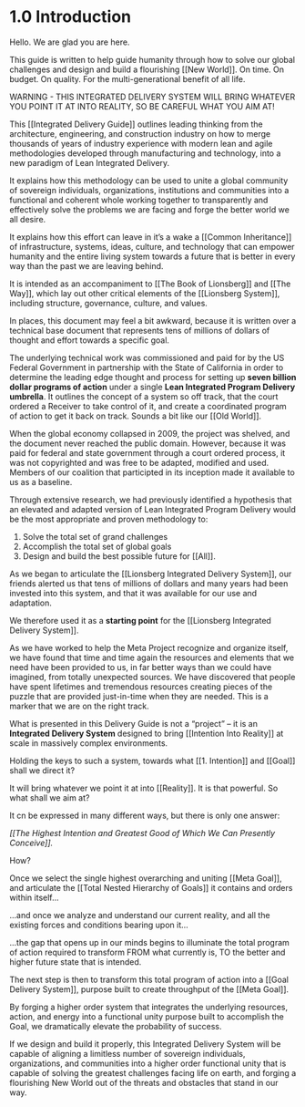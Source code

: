 # 1.0 Introduction
Hello. We are glad you are here. 

This guide is written to help guide humanity through how to solve our global challenges and design and build a flourishing [[New World]]. On time. On budget. On quality. For the multi-generational benefit of all life.

WARNING - THIS INTEGRATED DELIVERY SYSTEM WILL BRING WHATEVER YOU POINT IT AT INTO REALITY, SO BE CAREFUL WHAT YOU AIM AT! 

This [[Integrated Delivery Guide]] outlines leading thinking from the architecture, engineering, and construction industry on how to merge thousands of years of industry experience with modern lean and agile methodologies developed through manufacturing and technology, into a new paradigm of Lean Integrated Delivery. 

It explains how this methodology can be used to unite a global community of sovereign individuals, organizations, institutions and communities into a functional and coherent whole working together to transparently and effectively solve the problems we are facing and forge the better world we all desire. 

It explains how this effort can leave in it’s a wake a [[Common Inheritance]] of infrastructure, systems, ideas, culture, and technology that can empower humanity and the entire living system towards a future that is better in every way than the past we are leaving behind. 

It is intended as an accompaniment to [[The Book of Lionsberg]] and [[The Way]], which lay out other critical elements of the [[Lionsberg System]], including structure, governance, culture, and values. 

In places, this document may feel a bit awkward, because it is written over a technical base document that represents tens of millions of dollars of thought and effort towards a specific goal. 

The underlying technical work was commissioned and paid for by the US Federal Government in partnership with the State of California in order to determine the leading edge thought and process for setting up **seven billion dollar programs of action** under a single **Lean Integrated Program Delivery umbrella**. It outlines the concept of a system so off track, that the court ordered a Receiver to take control of it, and create a coordinated program of action to get it back on track. Sounds a bit like our [[Old World]]. 

When the global economy collapsed in 2009, the project was shelved, and the document never reached the public domain. However, because it was paid for federal and state government through a court ordered process, it was not copyrighted and was free to be adapted, modified and used. Members of our coalition that participted in its inception made it available to us as a baseline. 

Through extensive research, we had previously identified a hypothesis that an elevated and adapted version of Lean Integrated Program Delivery would be the most appropriate and proven methodology to:

1. Solve the total set of grand challenges  
2. Accomplish the total set of global goals  
3. Design and build the best possible future for [[All]].  

As we began to articulate the [[Lionsberg Integrated Delivery System]], our friends alerted us that tens of millions of dollars and many years had been invested into this system, and that it was available for our use and adaptation. 

We therefore used it as a **starting point** for the [[Lionsberg Integrated Delivery System]]. 

As we have worked to help the Meta Project recognize and organize itself, we have found that time and time again the resources and elements that we need have been provided to us, in far better ways than we could have imagined, from totally unexpected sources. We have discovered that people have spent lifetimes and tremendous resources creating pieces of the puzzle that are provided just-in-time when they are needed. This is a marker that we are on the right track.

What is presented in this Delivery Guide is not a “project” – it is an **Integrated Delivery System** designed to bring [[Intention Into Reality]] at scale in massively complex environments. 

Holding the keys to such a system, towards what [[1. Intention]] and [[Goal]] shall we direct it? 

It will bring whatever we point it at into [[Reality]]. It is that powerful. So what shall we aim at?

It cn be expressed in many different ways, but there is only one answer: 

_[[The Highest Intention and Greatest Good of Which We Can Presently Conceive]]._ 

How? 

Once we select the single highest overarching and uniting [[Meta Goal]], and articulate the [[Total Nested Hierarchy of Goals]] it contains and orders within itself...  

...and once we analyze and understand our current reality, and all the existing forces and conditions bearing upon it...

...the gap that opens up in our minds begins to illuminate the total program of action required to transform FROM what currently is, TO the better and higher future state that is intended. 

The next step is then to transform this total program of action into a [[Goal Delivery System]], purpose built to create throughput of the [[Meta Goal]]. 

By forging a higher order system that integrates the underlying resources, action, and energy into a functional unity purpose built to accomplish the Goal, we dramatically elevate the probability of success. 

If we design and build it properly, this Integrated Delivery System will be capable of aligning a limitless number of sovereign individuals, organizations, and communities into a higher order functional unity that is capable of solving the greatest challenges facing life on earth, and forging a flourishing New World out of the threats and obstacles that stand in our way.  